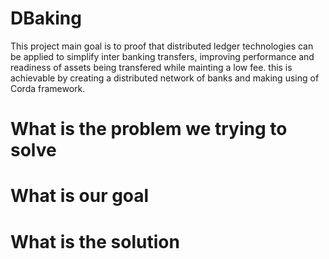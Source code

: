 # DBaking
This project main goal is to proof that distributed ledger technologies can be applied to simplify inter banking transfers, improving performance and readiness of assets being transfered while mainting a low fee. this is achievable by creating a distributed network of banks and making using of Corda framework.

# What is the problem we trying to solve
# What is our goal
# What is the solution
